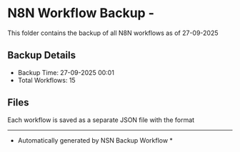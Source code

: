 # N8N Workflow Backup - 
This folder contains the backup of all N8N workflows as of 27-09-2025

## Backup Details
- Backup Time: 27-09-2025 00:01
- Total Workflows: 15

## Files
Each workflow is saved as a separate JSON file with the format

-----------
* Automatically generated by NSN Backup Workflow *